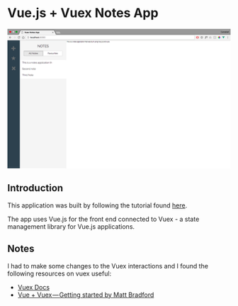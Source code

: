 # Vue.js + Vuex Notes App

![image](./img/vue-notes-app.png)

## Introduction

This application was built by following the tutorial found [here](https://coligo.io/learn-vuex-by-building-notes-app/?utm_source=ActiveCampaign&utm_medium=email&utm_content=Advanced+Beginner+Challenge%3A+JavaScript+Day+34&utm_campaign=JS+Day+34).

The app uses Vue.js for the front end connected to Vuex - a state management library for Vue.js applications.

## Notes

I had to make some changes to the Vuex interactions and I found the following resources on vuex useful:

- [Vuex Docs](https://vuex.vuejs.org/en/)
- [Vue + Vuex — Getting started by Matt Bradford](https://medium.com/@bradfmd/vue-vuex-getting-started-f78c03d9f65) 